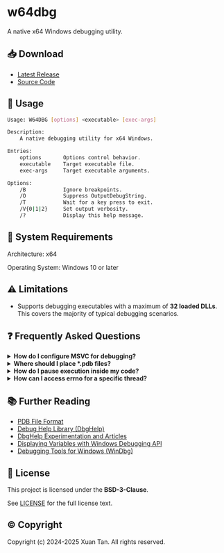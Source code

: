 # w64dbg

A native x64 Windows debugging utility.

## 📥 Download

- [Latest Release](https://github.com/vxtan27/w64dbg/releases/latest)
- [Source Code](./)

## 🚀 Usage

```sh
Usage: W64DBG [options] <executable> [exec-args]

Description:
    A native debugging utility for x64 Windows.

Entries:
    options       Options control behavior.
    executable    Target executable file.
    exec-args     Target executable arguments.

Options:
    /B            Ignore breakpoints.
    /O            Suppress OutputDebugString.
    /T            Wait for a key press to exit.
    /V{0|1|2}     Set output verbosity.
    /?            Display this help message.
```

## 🔧 System Requirements

Architecture: x64

Operating System: Windows 10 or later

## ⚠️ Limitations

- Supports debugging executables with a maximum of **32 loaded DLLs**. This covers the majority of typical debugging scenarios.

## ❓ Frequently Asked Questions

<details>
<summary><b>How do I configure MSVC for debugging?</b></summary>

Recommended MSVC compiler and linker options for debugging:

| Option          | Optimized | Debug Info Level     |
| --------------  | --------- | -------------------- |
| /DEBUG          | Yes       | Standard             |
| /DEBUG:FULL     | Yes       | Maximum              |
| /DEBUG:FASTLINK | Yes       | Reduced              |
| /Z7             | Yes       | Basic                |
| /Zi             | Yes       | Standard             |
| /OPT:NOREF      | No        | Enhanced symbols     |
| /OPT:NOICF      | No        | Enhanced symbols     |

**References**:

- [Generate Debug Info](https://learn.microsoft.com/cpp/build/reference/debug-generate-debug-info)
- [Debug Information Format](https://learn.microsoft.com/cpp/build/reference/z7-zi-zi-debug-information-format)
- [MSVC Optimizations](https://learn.microsoft.com/cpp/build/reference/opt-optimizations)

</details>

<details>
<summary><b>Where should I place *.pdb files?</b></summary>

Place `*.pdb`files alongside the target executable or configure symbol paths using environment variables:

```sh
set /M _NT_ALT_SYMBOL_PATH="%temp%/SymbolCache"
set /M _NT_SYMBOL_PATH=SRV*"%temp%/SymbolCache"*https://msdl.microsoft.com/download/symbols
```

**Reference**: [General Environment Variables](https://learn.microsoft.com/windows-hardware/drivers/debugger/general-environment-variables).

</details>

<details>
<summary><b>How do I pause execution inside my code?</b></summary>

Use the following intrinsic or Windows API function to trigger a debugger break:

```cpp
__debugbreak(); // MSVC intrinsic for breakpoint
DebugBreak();   // Windows API breakpoint
```

**Reference**: [Using Breakpoints](https://learn.microsoft.com/visualstudio/debugger/using-breakpoints)

</details>

<details>
<summary><b>How can I access errno for a specific thread?</b></summary>

`errno` is thread-local. Accesse its value using the provided macro:

```cpp
_ACRTIMP int* __cdecl _errno(void);
#define errno (*_errno())
```

Direct access to another thread's `errno` is not supported due to its thread-local nature.

</details>

## 📚 Further Reading

- [PDB File Format](https://github.com/Microsoft/microsoft-pdb/blob/master/docs/ExternalResources.md)
- [Debug Help Library (DbgHelp)](https://learn.microsoft.com/windows/win32/debug/debug-help-library)
- [DbgHelp Experimentation and Articles](https://debuginfo.com/articles.html)
- [Displaying Variables with Windows Debugging API](https://accu.org/journals/overload/29/165/orr)
- [Debugging Tools for Windows (WinDbg)](https://learn.microsoft.com/windows-hardware/drivers/debugger/debugger-download-tools)

## 📜 License

This project is licensed under the **BSD-3-Clause**.

See [LICENSE](LICENSE) for the full license text.

## ©️ Copyright

Copyright (c) 2024-2025 Xuan Tan. All rights reserved.
